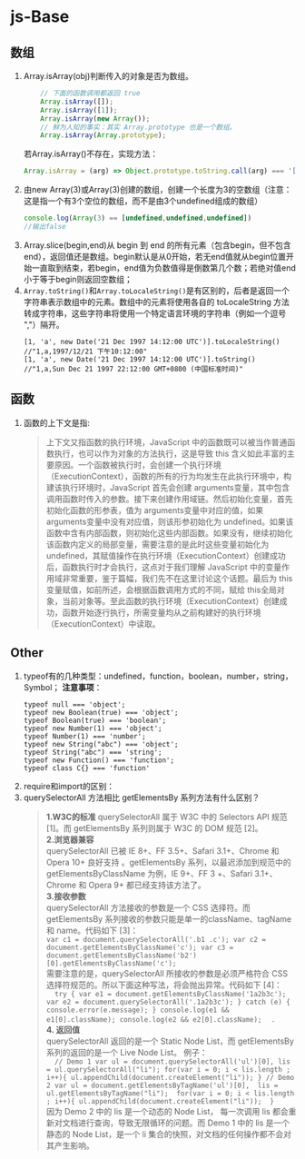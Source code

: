 # js-Base  
## 数组
1. Array.isArray(obj)判断传入的对象是否为数组。
	```js
		// 下面的函数调用都返回 true
		Array.isArray([]);
		Array.isArray([1]);
		Array.isArray(new Array());
		// 鲜为人知的事实：其实 Array.prototype 也是一个数组。
		Array.isArray(Array.prototype);
	```
	若Array.isArray()不存在，实现方法：
	```js
	Array.isArray = (arg) => Object.prototype.toString.call(arg) === '[object Array]'
	```
2. 由new Array(3)或Array(3)创建的数组，创建一个长度为3的空数组（注意：这是指一个有3个空位的数组，而不是由3个undefined组成的数组）
	```js
	console.log(Array(3) == [undefined,undefined,undefined])
	//输出false
	```
3. Array.slice(begin,end)从 begin 到 end 的所有元素（包含begin，但不包含end），返回值还是数组。begin默认是从0开始，若无end值就从begin位置开始一直取到结束，若begin，end值为负数值得是倒数第几个数；若绝对值end小于等于begin则返回空数组；  
4. ```Array.toString()```和```Array.toLocaleString()```是有区别的，后者是返回一个字符串表示数组中的元素。数组中的元素将使用各自的 toLocaleString 方法转成字符串，这些字符串将使用一个特定语言环境的字符串（例如一个逗号 ","）隔开。
	```
	[1, 'a', new Date('21 Dec 1997 14:12:00 UTC')].toLocaleString()
	//"1,a,1997/12/21 下午10:12:00"
	[1, 'a', new Date('21 Dec 1997 14:12:00 UTC')].toString()
	//"1,a,Sun Dec 21 1997 22:12:00 GMT+0800 (中国标准时间)"
	```
## 函数
1. 函数的上下文是指:
	> 上下文又指函数的执行环境，JavaScript 中的函数既可以被当作普通函数执行，也可以作为对象的方法执行，这是导致 this 含义如此丰富的主要原因。一个函数被执行时，会创建一个执行环境（ExecutionContext），函数的所有的行为均发生在此执行环境中，构建该执行环境时，JavaScript 首先会创建 arguments变量，其中包含调用函数时传入的参数。接下来创建作用域链。然后初始化变量，首先初始化函数的形参表，值为 arguments变量中对应的值，如果 arguments变量中没有对应值，则该形参初始化为 undefined。如果该函数中含有内部函数，则初始化这些内部函数。如果没有，继续初始化该函数内定义的局部变量，需要注意的是此时这些变量初始化为 undefined，其赋值操作在执行环境（ExecutionContext）创建成功后，函数执行时才会执行，这点对于我们理解 JavaScript 中的变量作用域非常重要，鉴于篇幅，我们先不在这里讨论这个话题。最后为 this变量赋值，如前所述，会根据函数调用方式的不同，赋给 this全局对象，当前对象等。至此函数的执行环境（ExecutionContext）创建成功，函数开始逐行执行，所需变量均从之前构建好的执行环境（ExecutionContext）中读取。
## Other
1. typeof有的几种类型：undefined，function，boolean，number，string，Symbol；
	**注意事项**：
	```
	typeof null === 'object';
	typeof new Boolean(true) === 'object';
	typeof Boolean(true) === 'boolean';
	typeof new Number(1) === 'object';
	typeof Number(1) === 'number';
	typeof new String("abc") === 'object';
	typeof String("abc") === 'string';
	typeof new Function() === 'function';
	typeof class C{} === 'function'
	```
2. require和import的区别：  
3. querySelectorAll 方法相比 getElementsBy 系列方法有什么区别？
	> **1.W3C的标准**
		querySelectorAll 属于 W3C 中的 Selectors API 规范 [1]。而 getElementsBy 系列则属于 W3C 的 DOM 规范 [2]。  
	  **2.浏览器兼容**  
		querySelectorAll 已被 IE 8+、FF 3.5+、Safari 3.1+、Chrome 和 Opera 10+ 良好支持 。getElementsBy 系列，以最迟添加到规范中的 getElementsByClassName 为例，IE 9+、FF 3 +、Safari 3.1+、Chrome 和 Opera 9+ 都已经支持该方法了。  
		**3.接收参数**  
		querySelectorAll 方法接收的参数是一个 CSS 选择符。而 getElementsBy 系列接收的参数只能是单一的className、tagName 和 name。代码如下 [3]：  
		```
		var c1 = document.querySelectorAll('.b1 .c');
		var c2 = document.getElementsByClassName('c');
		var c3 = document.getElementsByClassName('b2')[0].getElementsByClassName('c');  
		```  
		需要注意的是，querySelectorAll 所接收的参数是必须严格符合 CSS 选择符规范的。所以下面这种写法，将会抛出异常。代码如下 [4]：  
		```  
		try {
		  var e1 = document.getElementsByClassName('1a2b3c');
		  var e2 = document.querySelectorAll('.1a2b3c');
		} catch (e) {
		  console.error(e.message);
		}
		console.log(e1 && e1[0].className);
		console.log(e2 && e2[0].className);  
		``` .   
		**4. 返回值**  
		querySelectorAll 返回的是一个 Static Node List，而 getElementsBy 系列的返回的是一个 Live Node List。
		例子：  
		```  
		// Demo 1
		var ul = document.querySelectorAll('ul')[0],
			lis = ul.querySelectorAll("li");
		for(var i = 0; i < lis.length ; i++){
			ul.appendChild(document.createElement("li"));
		}
		// Demo 2
		var ul = document.getElementsByTagName('ul')[0], 
			lis = ul.getElementsByTagName("li"); 
		for(var i = 0; i < lis.length ; i++){
			ul.appendChild(document.createElement("li")); 
		}  
		```  
		因为 Demo 2 中的 lis 是一个动态的 Node List， 每一次调用 lis 都会重新对文档进行查询，导致无限循环的问题。而 Demo 1 中的 lis 是一个静态的 Node List，是一个 li 集合的快照，对文档的任何操作都不会对其产生影响。

		


